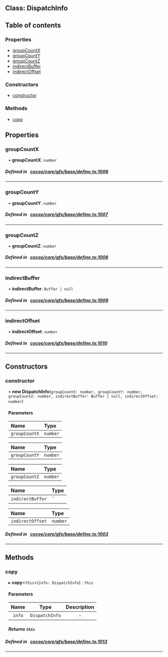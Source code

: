 
## Class: DispatchInfo





<div class="table-of-content">
<h2>Table of contents</h2>


### Properties

- [ groupCountX](#groupCountX)
- [ groupCountY](#groupCountY)
- [ groupCountZ](#groupCountZ)
- [ indirectBuffer](#indirectBuffer)
- [ indirectOffset](#indirectOffset)

### Constructors

- [ constructor](#constructor)

### Methods

- [ copy](#copy)
</div>

## Properties


### groupCountX
<div style="margin-left: 10px;">




•  **groupCountX**:
`number` 
</div>

##### Defined in &nbsp;   [cocos/core/gfx/base/define.ts:1006](https://github.com/cocos-creator/engine/blob/c7bf6b8a9/cocos/core/gfx/base/define.ts#L1006)&nbsp;


___


### groupCountY
<div style="margin-left: 10px;">




•  **groupCountY**:
`number` 
</div>

##### Defined in &nbsp;   [cocos/core/gfx/base/define.ts:1007](https://github.com/cocos-creator/engine/blob/c7bf6b8a9/cocos/core/gfx/base/define.ts#L1007)&nbsp;


___


### groupCountZ
<div style="margin-left: 10px;">




•  **groupCountZ**:
`number` 
</div>

##### Defined in &nbsp;   [cocos/core/gfx/base/define.ts:1008](https://github.com/cocos-creator/engine/blob/c7bf6b8a9/cocos/core/gfx/base/define.ts#L1008)&nbsp;


___


### indirectBuffer
<div style="margin-left: 10px;">




•  **indirectBuffer**:
`Buffer | null` 
</div>

##### Defined in &nbsp;   [cocos/core/gfx/base/define.ts:1009](https://github.com/cocos-creator/engine/blob/c7bf6b8a9/cocos/core/gfx/base/define.ts#L1009)&nbsp;


___


### indirectOffset
<div style="margin-left: 10px;">




•  **indirectOffset**:
`number` 
</div>

##### Defined in &nbsp;   [cocos/core/gfx/base/define.ts:1010](https://github.com/cocos-creator/engine/blob/c7bf6b8a9/cocos/core/gfx/base/define.ts#L1010)&nbsp;


___

<!---->
## Constructors


### constructor
<div style="margin-left: 10px;">

• **new DispatchInfo**(`groupCountX: number, groupCountY: number, groupCountZ: number, indirectBuffer: Buffer | null, indirectOffset: number`)

#### Parameters
| Name | Type |
| :------ | :------ |
| `groupCountX` | `number` |





| Name | Type |
| :------ | :------ |
| `groupCountY` | `number` |





| Name | Type |
| :------ | :------ |
| `groupCountZ` | `number` |





| Name | Type |
| :------ | :------ |
| `indirectBuffer` | `` |





| Name | Type |
| :------ | :------ |
| `indirectOffset` | `number` |





</div>

##### Defined in &nbsp;   [cocos/core/gfx/base/define.ts:1003](https://github.com/cocos-creator/engine/blob/c7bf6b8a9/cocos/core/gfx/base/define.ts#L1003)&nbsp;


---

<!---->
## Methods

### copy
<div style="margin-left: 10px;">

▸   **copy**<`this`\>(`info: DispatchInfo`) : `this`




<!---->
<!--    #### Returns `this` -->
<!---->

#### Parameters

| Name | Type | Description |
| :------: | :------: | :------: |
| `info` | `DispatchInfo` | - |



##### Returns `this`




</div>

##### Defined in &nbsp;   [cocos/core/gfx/base/define.ts:1013](https://github.com/cocos-creator/engine/blob/c7bf6b8a9/cocos/core/gfx/base/define.ts#L1013)&nbsp;
___
<!---->



